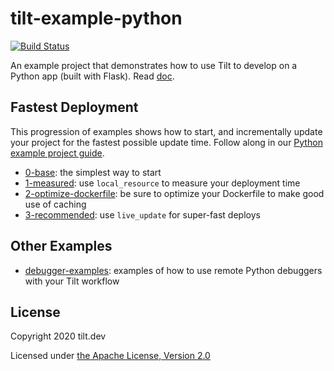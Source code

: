 # tilt-example-python

[![Build Status](https://circleci.com/gh/windmilleng/tilt-example-python/tree/master.svg?style=shield)](https://circleci.com/gh/windmilleng/tilt-example-python)

An example project that demonstrates how to use Tilt to develop on a Python app (built with Flask). Read [doc](https://docs.tilt.dev/example_python.html).

## Fastest Deployment

This progression of examples shows how to start, and incrementally update your project for the fastest possible update time. Follow along in our [Python example project guide](https://docs.tilt.dev/example_python.html).

- [0-base](0-base): the simplest way to start
- [1-measured](1-measured): use `local_resource` to measure your deployment time
- [2-optimize-dockerfile](2-optimize-dockerfile): be sure to optimize your Dockerfile to make good use of caching
- [3-recommended](3-recommended): use `live_update` for super-fast deploys

## Other Examples
- [debugger-examples](debugger-examples): examples of how to use remote Python debuggers with your Tilt workflow

## License

Copyright 2020 tilt.dev

Licensed under [the Apache License, Version 2.0](LICENSE)
